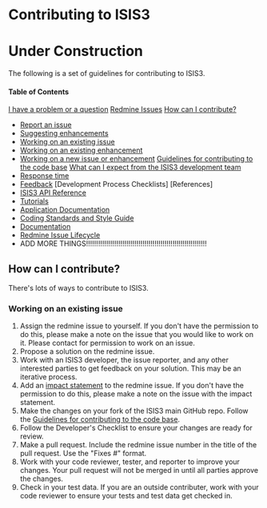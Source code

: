 # Contributing to ISIS3
# Under Construction
The following is a set of guidelines for contributing to ISIS3.
#### Table of Contents
[I have a problem or a question](#redmine-issues)
[Redmine Issues](#redmine-issues)
[How can I contribute?](#steps-to-contribute)
  * [Report an issue](#redmine-issues)
  * [Suggesting enhancements](#redmine-issues)
  * [Working on an existing issue](#working-on-an-issue)
  * [Working on an existing enhancement](#working-on-an-enhancement)
  * [Working on a new issue or enhancement](#working-on-a-new-issue)
[Guidelines for contributing to the code base](#guidelines-for-contributing-to-the-code-base)
[What can I expect from the ISIS3 development team](#What-can-I-expect-from-the-ISIS3-development-team)
  * [Response time](#Response-time)
  * [Feedback](#feedback)
[Development Process Checklists]
[References]
  * [ISIS3 API Reference](https://isis.astrogeology.usgs.gov/Object/Developer/index.html)
  * [Tutorials](https://isis.astrogeology.usgs.gov/fixit/projects/isis/wiki/ISIS_Online_Workshops)
  * [Application Documentation](https://isis.astrogeology.usgs.gov/Application/index.html)
  * [Coding Standards and Style Guide](https://isis.astrogeology.usgs.gov/documents/CodingStandards/CodingStandards.html)
  * [Documentation](https://isis.astrogeology.usgs.gov/documents/CodingStandards/CodingStandards.html#documentation)
  * [Redmine Issue Lifecycle](https://isis.astrogeology.usgs.gov/fixit/projects/isis/wiki/Life_Cycle_of_an_ISIS_Issue)
  * ADD MORE THINGS!!!!!!!!!!!!!!!!!!!!!!!!!!!!!!!!!!!!!!!!!!!!!!!!!!!!!!!!!!!!
  
## How can I contribute?
There's lots of ways to contribute to ISIS3.

### Working on an existing issue
1. Assign the redmine issue to yourself. If you don't have the permission to do this, please make a note on the issue that you would like to work on it. Please contact <REGENT EMAIL HERE> for permission to work on an issue.
2. Propose a solution on the redmine issue. 
3. Work with an ISIS3 developer, the issue reporter, and any other interested parties to get feedback on your solution. This may be an iterative process.
4. Add an [impact statement](https://isis.astrogeology.usgs.gov/fixit/projects/isis/wiki/Impact_Statement) to the redmine issue. If you don't have the permission to do this, please make a note on the issue with the impact statement.
5. Make the changes on your fork of the ISIS3 main GitHub repo. Follow the [Guidelines for contributing to the code base](#guidelines-for-contributing-to-the-code-base).
6. Follow the Developer's Checklist to ensure your changes are ready for review.
7. Make a pull request. Include the redmine issue number in the title of the pull request. Use the "Fixes #<Insert issue number>" format.
8. Work with your code reviewer, tester, and reporter to improve your changes. Your pull request will not be merged in until all parties approve the changes.
9. Check in your test data. If you are an outside contributer, work with your code reviewer to ensure your tests and test data get checked in.
